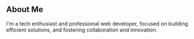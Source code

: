 ## About Me

I'm a tech enthusiast and professional web developer, focused on building efficient solutions, and fostering collaboration and innovation.
